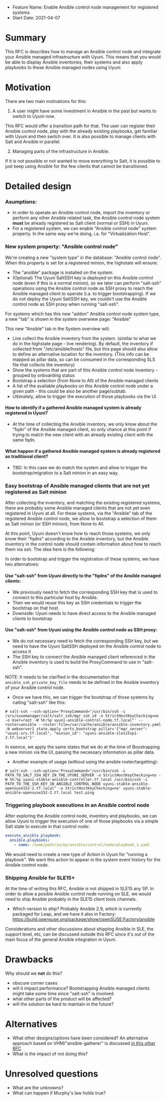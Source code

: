 - Feature Name: Enable Ansible control node management for registered systems
- Start Date: 2021-04-07

# Summary
[summary]: #summary

This RFC is describes how to manage an Ansible control node and integrate your Ansible managed infrastructure with Uyuni. This means that you would be able to display Ansible inventories, their systems and also apply playbooks to these Ansible managed nodes using Uyuni.

# Motivation
[motivation]: #motivation

There are two main motivations for this:

1. A user might have some investment in Ansible in the past but wants to switch to Uyuni now.

This RFC would offer a transition path for that. The user can register their Ansible control node, play with the already existing playbooks, get familiar with Uyuni and then switch over. It is also possible to manage clients with Salt and Ansible in parallel.

2. Managing parts of the infrastructure in Ansible.

If it is not possible or not wanted to move everything to Salt, it is possible to just keep using Ansible for the few clients that cannot be transitioned.


# Detailed design
[design]: #detailed-design

### Asumptions:
- In order to operate an Ansible control node, import the inventory or perform any other Ansible related task, the Ansible control node system **must** be already registered as Salt client (normal or SSH) in Uyuni.
- For a registered system, we can enable "Ansible control node" system property. In the same way we're doing, i.a. for "Virtualization Host".


### New system property: "Ansible control node"

We're creating a new "system type" in the database: "Ansible control node". When this property is set for a registered minion, the highstate will ensure:

- The "ansible" package is installed on the system.
- (Optional) The Uyuni SaltSSH key is deployed on this Ansible control node (even if this is a normal minion), so we later can perform "salt-ssh" operations using the Ansible control node as SSH proxy to reach the Ansible managed client to operate (i.a. to trigger bootstrapping). If we do not deploy the Uyuni SaltSSH key, we couldn't use the Ansible control node as SSH proxy when running "salt-ssh".

For systems which has this new "addon" Ansible control node system type, a new "tab" is shown in the system overwiew page: "Ansible"

This new "Ansible" tab in the System overview will:

- Live collect the Ansible inventory from the system. (similar to what we do in the highstate page - live rendering). By default, the inventory if collected from "/etc/ansible/hosts" file, but this page should also allow to define an alternative location for the inventory. (This info can be mapped as pillar data, so can be consumed in the corresponding SLS file that collects the inventory)
- Show the systems that are part of this Ansible control node inventory - grouped by onboarding status
- Bootstrap a selection (from None to All) of the Ansible managed clients
- A list of the available playbooks on this Ansible control node under a given path - this could be also be another page/subtab.
- Ultimately, allow to trigger the execution of those playbooks via the UI

#### How to identify if a gathered Ansible managed system is already registered in Uyuni?

- At the time of collecting the Ansible inventory, we only know about the "fqdn" of the Ansible managed client, so only chance at this point if trying to match the new client with an already existing client with the same fqdn.

#### What happen if a gathered Ansible managed system is already registered as traditional client?

- TBD: In this case we do match the system and allow to trigger the bootstrap/migration to a Salt minion in an easy way.


### Easy bootstrap of Ansible managed clients that are not yet registered as Salt minion

After collecting the inventory, and matching the existing registered systems, there are probably some Ansible managed clients that are not yet even registered in Uyuni at all. For these systems, via the "Ansible" tab of the registered Ansible control node, we allow to bootstrap a selection of them as Salt minion (or SSH minion), from None to All.

At this point, Uyuni doesn't know how to reach those systems, we only know their "fqdns" according to the Ansible inventory, but the Ansible inventory in the control node should contain information about how to reach them via ssh. The idea here is the following:

In order to bootstrap and trigger the registration of these systems, we have two alternatives:

#### Use "salt-ssh" from Uyuni directly to the "fqdns" of the Ansible managed clients:

* We previously need to fetch the corresponding SSH key that is used to connect to this particular host by Ansible.
* Then we would reuse this key as SSH credentials to trigger the bootstrap on that host.
* Downside: Uyuni needs to have direct access to the Ansible managed clients to bootstrap

#### Use "salt-ssh" from Uyuni using the Ansible control node as SSH proxy:

* We do not necessary need to fetch the corresponding SSH key, but we need to have the Uyuni SaltSSH deployed on the Ansible control node to access it
* The SSH key to connect the Ansible managed client referenced in the Ansible inventory is used to build the ProxyCommand to use in "salt-ssh".

NOTE: It needs to be clarified in the documentation that `ansible_ssh_private_key_file` needs to be defined in the Ansible inventory of your Ansible control node.

* Once we have this, we can trigger the bootstrap of those systems by calling "salt-ssh" like this:

```console
# salt-ssh --ssh-option='ProxyCommand="/usr/bin/ssh -i /srv/susemanager/salt/salt_ssh/mgr_ssh_id -o StrictHostKeyChecking=no -o User=root -W %h:%p uyuni-ansible-control-node.tf.local"' --roster=ansible --roster-file=/var/cache/ansible/ansible-inventory.yaml -N webserver1 state.apply certs,bootstrap pillar='{"mgr_server": "uyuni-srv.tf.local", "minion_id": "uyuni-ansible-sles15sp1-2.tf.local"}'
```
In esence, we apply the same states that we do at the time of Boostrapping a new minion via the UI, passing the necessary information as pillar data.

* Another example of usage (without using the ansible roster/targetting):

```console
# salt-ssh --ssh-option='ProxyCommand="/usr/bin/ssh -i PATH_TO_SALT_SSH_KEY_IN_THE_UYUNI_SERVER -o StrictHostKeyChecking=no -W %h:%p uyuni-stable-ansible-controller.tf.local /usr/bin/ssh -i PATH_TO_THE_SSH_KEY_IN_ANSIBLE_CONTROL_NODE uyuni-stable-ansible-opensuse152-2.tf.local" -o StrictHostKeyChecking=no' uyuni-stable-ansible-opensuse152-2.tf.local test.ping
```


### Triggering playbook executions in an Ansible control node

After exploring the Ansible control node, inventory and playbooks, we can allow Uyuni to trigger the execution of one of those playbooks via a simple Salt state to execute in that control node:

```yaml
execute_ansible_playbook:
  ansible.playbooks:
    - name: /some/path/in/my/ansible/control/node/playbook_1.yaml
```

We would need to create a new type of Action in Uyuni for "running a playbook". We want this action to appear in the system event history for the Ansible control node.


### Shipping Ansible for SLE15+

At the time of writing this RFC, Ansible is not shipped in SLE15 any SP. In order to allow a posible Ansible control node running on SLE, we would need to ship Ansible probably in the SLE15 client tools channels.

- Which version to ship? Probably Ansible 2.9, which is currently packaged for Leap, and we have it also in Factory: https://build.opensuse.org/package/show/openSUSE:Factory/ansible

Considerations and other discussions about shipping Ansible in SLE, the support level, etc, can be discussed outside this RFC since it's out of the main focus of the general Ansible integration in Uyuni.


# Drawbacks
[drawbacks]: #drawbacks

Why should we **not** do this?

  * obscure corner cases
  * will it impact performance? Bootstrapping Ansible managed clients might take some time since "salt-ssh" is involved.
  * what other parts of the product will be affected?
  * will the solution be hard to maintain in the future?


# Alternatives
[alternatives]: #alternatives

- What other designs/options have been considered? An alternative approach based on VHM/"ansible-gatherer" is discussed [in this other RFC](https://github.com/uyuni-project/uyuni-rfc/pull/53)
- What is the impact of not doing this?


# Unresolved questions
[unresolved]: #unresolved-questions

- What are the unknowns?
- What can happen if Murphy's law holds true?
